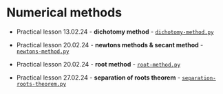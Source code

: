 # Numerical methods

-  Practical lesson 13.02.24 - **dichotomy method** - [`dichotomy-method.py`](./dichotomy-method.py)

-  Practical lesson 20.02.24 - **newtons methods & secant method** - [`newtons-method.py`](./newtons-method.py)
-  Practical lesson 20.02.24 - **root method** - [`root-method.py`](./root-method.py)

-  Practical lesson 27.02.24 - **separation of roots theorem** - [`separation-roots-theorem.py`](./separation-roots-theorem.py)
